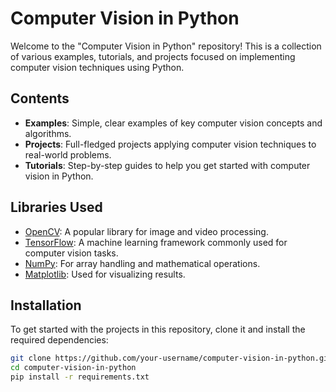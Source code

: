# Computer Vision in Python

Welcome to the "Computer Vision in Python" repository! This is a collection of various examples, tutorials, and projects focused on implementing computer vision techniques using Python.

## Contents

- **Examples**: Simple, clear examples of key computer vision concepts and algorithms.
- **Projects**: Full-fledged projects applying computer vision techniques to real-world problems.
- **Tutorials**: Step-by-step guides to help you get started with computer vision in Python.

## Libraries Used

- [OpenCV](https://opencv.org/): A popular library for image and video processing.
- [TensorFlow](https://www.tensorflow.org/): A machine learning framework commonly used for computer vision tasks.
- [NumPy](https://numpy.org/): For array handling and mathematical operations.
- [Matplotlib](https://matplotlib.org/): Used for visualizing results.

## Installation

To get started with the projects in this repository, clone it and install the required dependencies:

```bash
git clone https://github.com/your-username/computer-vision-in-python.git
cd computer-vision-in-python
pip install -r requirements.txt

